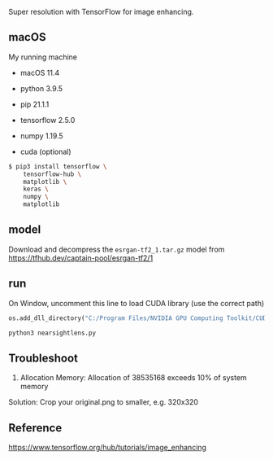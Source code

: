 Super resolution with TensorFlow for image enhancing.

## macOS

My running machine

* macOS 11.4
* python 3.9.5
* pip 21.1.1

* tensorflow 2.5.0
* numpy 1.19.5
* cuda (optional)

```sh
$ pip3 install tensorflow \
    tensorflow-hub \
    matplotlib \
    keras \
    numpy \
    matplotlib
```

## model
Download and decompress the `esrgan-tf2_1.tar.gz` model from
https://tfhub.dev/captain-pool/esrgan-tf2/1

## run
On Window, uncomment this line to load CUDA library (use the correct path)
```py
os.add_dll_directory("C:/Program Files/NVIDIA GPU Computing Toolkit/CUDA/v11.2/bin")
```

```sh
python3 nearsightlens.py
```

## Troubleshoot
1. Allocation Memory: Allocation of 38535168 exceeds 10% of system memory

Solution: Crop your original.png to smaller, e.g. 320x320

## Reference
https://www.tensorflow.org/hub/tutorials/image_enhancing